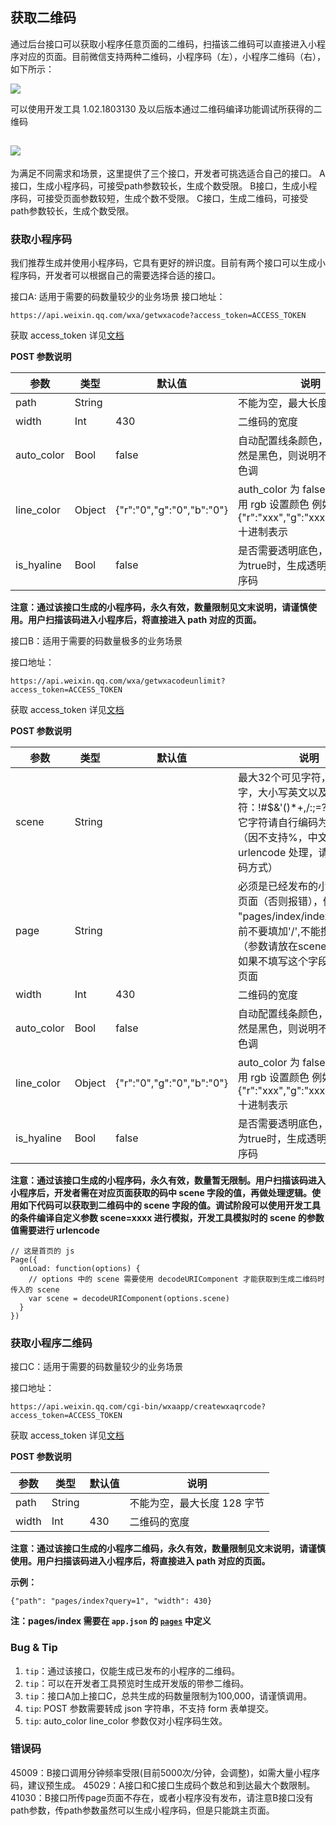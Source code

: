 <!-- https://developers.weixin.qq.com/miniprogram/dev/api/qrcode.html -->

获取二维码
-----

通过后台接口可以获取小程序任意页面的二维码，扫描该二维码可以直接进入小程序对应的页面。目前微信支持两种二维码，小程序码（左），小程序二维码（右），如下所示：

![](https://developers.weixin.qq.com/miniprogram/dev/image/qrcode/qrcode.png)

可以使用开发工具 1.02.1803130 及以后版本通过二维码编译功能调试所获得的二维码

![](https://developers.weixin.qq.com/miniprogram/dev/image/devtools2/qrcodecompile.png)
---------------------------------------------------------------------------------------

为满足不同需求和场景，这里提供了三个接口，开发者可挑选适合自己的接口。 A接口，生成小程序码，可接受path参数较长，生成个数受限。 B接口，生成小程序码，可接受页面参数较短，生成个数不受限。 C接口，生成二维码，可接受path参数较长，生成个数受限。

### 获取小程序码

我们推荐生成并使用小程序码，它具有更好的辨识度。目前有两个接口可以生成小程序码，开发者可以根据自己的需要选择合适的接口。

接口A: 适用于需要的码数量较少的业务场景 接口地址：

    https://api.weixin.qq.com/wxa/getwxacode?access_token=ACCESS_TOKEN
    

获取 access_token 详见[文档](https://mp.weixin.qq.com/wiki?id=mp1421140183)

**POST 参数说明**

  参数         |  类型     |  默认值                      |  说明                                                                          
---------------|-----------|------------------------------|--------------------------------------------------------------------------------
  path         |  String   |                              |  不能为空，最大长度 128 字节                                                   
  width        |  Int      |  430                         |  二维码的宽度                                                                  
  auto_color   |  Bool     |  false                       |  自动配置线条颜色，如果颜色依然是黑色，则说明不建议配置主色调                  
  line_color   |  Object   |  {"r":"0","g":"0","b":"0"}   |auth_color 为 false 时生效，使用 rgb 设置颜色 例如 {"r":"xxx","g":"xxx","b":"xxx"},十进制表示
  is_hyaline   |  Bool     |  false                       |  是否需要透明底色， is_hyaline 为true时，生成透明底色的小程序码                

**注意：通过该接口生成的小程序码，永久有效，数量限制见文末说明，请谨慎使用。用户扫描该码进入小程序后，将直接进入 path 对应的页面。**

接口B：适用于需要的码数量极多的业务场景

接口地址：

    https://api.weixin.qq.com/wxa/getwxacodeunlimit?access_token=ACCESS_TOKEN
    

获取 access_token 详见[文档](https://mp.weixin.qq.com/wiki?id=mp1421140183)

**POST 参数说明**

  参数         |  类型     |  默认值                      |  说明                                                                                                     
---------------|-----------|------------------------------|-----------------------------------------------------------------------------------------------------------
  scene        |  String   |                              |最大32个可见字符，只支持数字，大小写英文以及部分特殊字符：!#$&'()*+,/:;=?@-._~，其它字符请自行编码为合法字符（因不支持%，中文无法使用 urlencode 处理，请使用其他编码方式）
  page         |  String   |                              |必须是已经发布的小程序存在的页面（否则报错），例如 "pages/index/index" ,根路径前不要填加'/',不能携带参数（参数请放在scene字段里），如果不填写这个字段，默认跳主页面
  width        |  Int      |  430                         |  二维码的宽度                                                                                             
  auto_color   |  Bool     |  false                       |  自动配置线条颜色，如果颜色依然是黑色，则说明不建议配置主色调                                             
  line_color   |  Object   |  {"r":"0","g":"0","b":"0"}   |  auto_color 为 false 时生效，使用 rgb 设置颜色 例如 {"r":"xxx","g":"xxx","b":"xxx"} 十进制表示            
  is_hyaline   |  Bool     |  false                       |  是否需要透明底色， is_hyaline 为true时，生成透明底色的小程序码                                           

**注意：通过该接口生成的小程序码，永久有效，数量暂无限制。用户扫描该码进入小程序后，开发者需在对应页面获取的码中 scene 字段的值，再做处理逻辑。使用如下代码可以获取到二维码中的 scene 字段的值。调试阶段可以使用开发工具的条件编译自定义参数 scene=xxxx 进行模拟，开发工具模拟时的 scene 的参数值需要进行 urlencode**

    // 这是首页的 js
    Page({
      onLoad: function(options) {
        // options 中的 scene 需要使用 decodeURIComponent 才能获取到生成二维码时传入的 scene
        var scene = decodeURIComponent(options.scene)
      }
    })
    

### 获取小程序二维码

接口C：适用于需要的码数量较少的业务场景

接口地址：

    https://api.weixin.qq.com/cgi-bin/wxaapp/createwxaqrcode?access_token=ACCESS_TOKEN
    

获取 access_token 详见[文档](https://mp.weixin.qq.com/wiki?id=mp1421140183)

**POST 参数说明**

  参数    |  类型     | 默认值 |  说明               
----------|-----------|--------|---------------------
  path    |  String   |        |不能为空，最大长度 128 字节
  width   |  Int      |  430   |  二维码的宽度       

**注意：通过该接口生成的小程序二维码，永久有效，数量限制见文末说明，请谨慎使用。用户扫描该码进入小程序后，将直接进入 path 对应的页面。**

**示例：**

    {"path": "pages/index?query=1", "width": 430}
    

**注：pages/index 需要在 `app.json` 的 [`pages`](https://developers.weixin.qq.com/miniprogram/dev/framework/config.html#pages) 中定义**

### Bug & Tip

1.  `tip`：通过该接口，仅能生成已发布的小程序的二维码。
2.  `tip`：可以在开发者工具预览时生成开发版的带参二维码。
3.  `tip`：接口A加上接口C，总共生成的码数量限制为100,000，请谨慎调用。
4.  `tip`: POST 参数需要转成 json 字符串，不支持 form 表单提交。
5.  `tip`: auto\_color line\_color 参数仅对小程序码生效。

### 错误码

45009：B接口调用分钟频率受限(目前5000次/分钟，会调整)，如需大量小程序码，建议预生成。 45029：A接口和C接口生成码个数总和到达最大个数限制。 41030：B接口所传page页面不存在，或者小程序没有发布，请注意B接口没有path参数，传path参数虽然可以生成小程序码，但是只能跳主页面。
